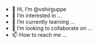 - 👋 Hi, I’m @vshirguppe
- 👀 I’m interested in ...
- 🌱 I’m currently learning ...
- 💞️ I’m looking to collaborate on ...
- 📫 How to reach me ...

<!---
vshirguppe/vshirguppe is a ✨ special ✨ repository because its `README.md` (this file) appears on your GitHub profile.
You can click the Preview link to take a look at your changes.
--->
